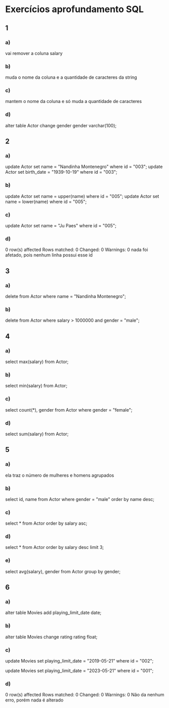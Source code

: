 # Exercícios aprofundamento SQL

## 1
### a)
vai remover a coluna salary
### b)
muda o nome da coluna e a quantidade de caracteres da string
### c)
mantem o nome da coluna e só muda a quantidade de caracteres
### d)
alter table Actor change gender gender varchar(100);

## 2
### a)
update Actor set name = "Nandinha Montenegro" where id = "003";
update Actor set birth_date = "1939-10-19" where id = "003";

### b)
update Actor set name = upper(name) where id = "005";
update Actor set name = lower(name) where id = "005";

### c)
update Actor set name = "Ju Paes" where id = "005"; 

### d)
0 row(s) affected Rows matched: 0  Changed: 0  Warnings: 0
nada foi afetado, pois nenhum linha possui esse id

## 3
### a)
delete from Actor where name = "Nandinha Montenegro";
### b)
delete from Actor where salary > 1000000 and gender = "male";

## 4
### a)
select max(salary) from Actor;
### b)
select min(salary) from Actor;
### c)
select count(*), gender from Actor where gender = "female";
### d)
select sum(salary) from Actor;

## 5
### a)
ela traz o número de mulheres e homens agrupados
### b)
select id, name from Actor
where gender = "male"
order by name desc;
### c) 
select * from Actor
order by salary asc;
### d)
select * from Actor
order by salary desc
limit 3;
### e)
select avg(salary), gender from Actor
group by gender;

## 6
### a)
alter table Movies add playing_limit_date date;
### b)
alter table Movies change rating rating float;
### c)
update Movies set playing_limit_date = "2019-05-21"
where id = "002";

update Movies set playing_limit_date = "2023-05-21"
where id = "001";
### d)
0 row(s) affected Rows matched: 0  Changed: 0  Warnings: 0
Não da nenhum erro, porém nada é alterado